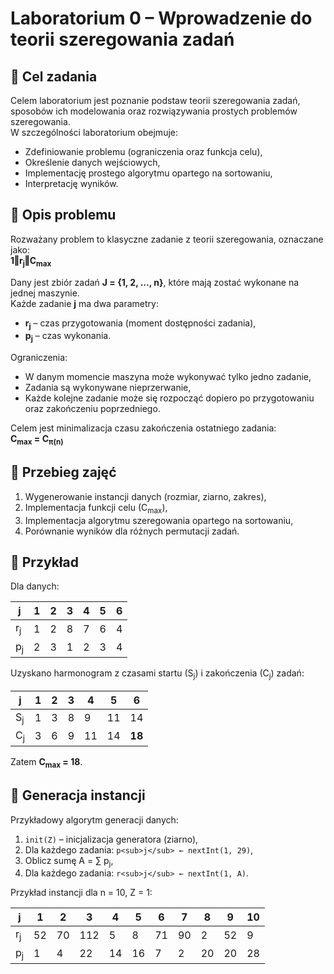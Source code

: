 # Laboratorium 0 – Wprowadzenie do teorii szeregowania zadań

## 🎯 Cel zadania

Celem laboratorium jest poznanie podstaw teorii szeregowania zadań, sposobów ich modelowania oraz rozwiązywania prostych problemów szeregowania.  
W szczególności laboratorium obejmuje:
- Zdefiniowanie problemu (ograniczenia oraz funkcja celu),
- Określenie danych wejściowych,
- Implementację prostego algorytmu opartego na sortowaniu,
- Interpretację wyników.

## 🧠 Opis problemu

Rozważany problem to klasyczne zadanie z teorii szeregowania, oznaczane jako:  
**1‖r<sub>j</sub>‖C<sub>max</sub>**

Dany jest zbiór zadań **J = {1, 2, ..., n}**, które mają zostać wykonane na jednej maszynie.  
Każde zadanie **j** ma dwa parametry:
- **r<sub>j</sub>** – czas przygotowania (moment dostępności zadania),
- **p<sub>j</sub>** – czas wykonania.

Ograniczenia:
- W danym momencie maszyna może wykonywać tylko jedno zadanie,
- Zadania są wykonywane nieprzerwanie,
- Każde kolejne zadanie może się rozpocząć dopiero po przygotowaniu oraz zakończeniu poprzedniego.

Celem jest minimalizacja czasu zakończenia ostatniego zadania:  
**C<sub>max</sub> = C<sub>π(n)</sub>**

## 🔄 Przebieg zajęć

1. Wygenerowanie instancji danych (rozmiar, ziarno, zakres),
2. Implementacja funkcji celu (C<sub>max</sub>),
3. Implementacja algorytmu szeregowania opartego na sortowaniu,
4. Porównanie wyników dla różnych permutacji zadań.

## 🧪 Przykład

Dla danych:

| j | 1 | 2 | 3 | 4 | 5 | 6 |
|---|---|---|---|---|---|---|
| r<sub>j</sub> | 1 | 2 | 8 | 7 | 6 | 4 |
| p<sub>j</sub> | 2 | 3 | 1 | 2 | 3 | 4 |

Uzyskano harmonogram z czasami startu (S<sub>j</sub>) i zakończenia (C<sub>j</sub>) zadań:

| j | 1 | 2 | 3 | 4 | 5 | 6 |
|---|---|---|---|---|---|---|
| S<sub>j</sub> | 1 | 3 | 8 | 9 | 11 | 14 |
| C<sub>j</sub> | 3 | 6 | 9 | 11 | 14 | **18** |

Zatem **C<sub>max</sub> = 18**.

## 🧬 Generacja instancji

Przykładowy algorytm generacji danych:

1. `init(Z)` – inicjalizacja generatora (ziarno),
2. Dla każdego zadania: `p<sub>j</sub> ← nextInt(1, 29)`,
3. Oblicz sumę A = ∑ p<sub>j</sub>,
4. Dla każdego zadania: `r<sub>j</sub> ← nextInt(1, A)`.

Przykład instancji dla n = 10, Z = 1:

| j | 1 | 2 | 3 | 4 | 5 | 6 | 7 | 8 | 9 | 10 |
|---|---|---|---|---|---|---|---|---|---|----|
| r<sub>j</sub> | 52 | 70 | 112 | 5 | 8 | 71 | 90 | 2 | 52 | 9 |
| p<sub>j</sub> | 1  | 4  | 22  | 14| 16| 7  | 2  | 20| 20| 28 |